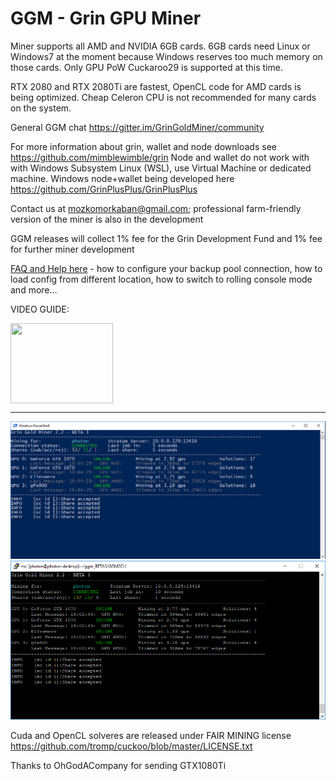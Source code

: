 # GGM - Grin GPU Miner

Miner supports all AMD and NVIDIA 6GB cards. 6GB cards need Linux or Windows7 at the moment because Windows reserves too much memory on those cards. Only GPU PoW Cuckaroo29 is supported at this time. 

RTX 2080 and RTX 2080Ti are fastest, OpenCL code for AMD cards is being optimized. Cheap Celeron CPU is not recommended for many cards on the system.

General GGM chat https://gitter.im/GrinGoldMiner/community

For more information about grin, wallet and node downloads see https://github.com/mimblewimble/grin
Node and wallet do not work with with Windows Subsystem Linux (WSL), use Virtual Machine or dedicated machine. Windows node+wallet being developed here  https://github.com/GrinPlusPlus/GrinPlusPlus

Contact us at mozkomorkaban@gmail.com; professional farm-friendly version of the miner is also in the development

GGM releases will collect 1% fee for the Grin Development Fund and 1% fee for further miner development

[FAQ and Help here](help.md)  - how to configure your backup pool connection, how to load config from different location, how to switch to rolling console mode and more...

VIDEO GUIDE:
<p>
<a href="https://www.youtube.com/watch?v=e3mm60R5-ZE">
  <img src="https://img.youtube.com/vi/Y-kF9RnkeJo/0.jpg" align="center" height="128" width="164" >
</a>
</p>

------------------------------------

![Screen](/img/GGM_Windows_B3.png)
![Screen](/img/GGM_Linux_B3.png)

Cuda and OpenCL solveres are released under FAIR MINING license https://github.com/tromp/cuckoo/blob/master/LICENSE.txt

Thanks to OhGodACompany for sending GTX1080Ti
